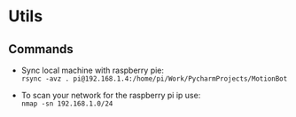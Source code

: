 # Utils

## Commands
- Sync local machine with raspberry pie:\
`rsync -avz . pi@192.168.1.4:/home/pi/Work/PycharmProjects/MotionBot`

- To scan your network for the raspberry pi ip use:\
`nmap -sn 192.168.1.0/24`
